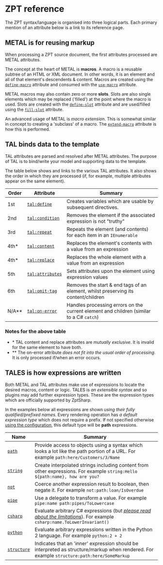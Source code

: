# ZPT reference

The ZPT syntax/language is organised into three logical parts.
Each primary mention of an attribute below is a link to its reference page.

## METAL is for reusing markup

When processing a ZPT source document, the first attributes processed are METAL attributes.

The concept at the heart of METAL is **macros**. A macro is a reusable subtree of an HTML or XML document. In other words, it is an element and all of that element's descendents & content. Macros are created using the [`define-macro`] attribute and consumed with the [`use-macro`] attribute.

METAL macros may also contain zero or more **slots**. Slots are also single elements which may be replaced ('filled') at the point where the macro is used. Slots are created with the [`define-slot`] attribute and are used/filled using the [`fill-slot`] attribute.

An advanced usage of METAL is *macro extension*. This is somewhat similar in concept to creating a 'subclass' of a macro. The [`extend-macro`] attribute is how this is performed.

[`define-macro`]: Metal/DefineMacro.md
[`use-macro`]: Metal/UseMacro.md
[`define-slot`]: Metal/DefineSlot.md
[`fill-slot`]: Metal/FillSlot.md
[`extend-macro`]: Metal/ExtendMacro.md

## TAL binds data to the template

TAL attributes are parsed and resolved after METAL attributes. The purpose of TAL is to bind/write your model and supporting data to the template.

The table below shows and links to the various TAL attributes.
It also shows the order in which they are processed (if, for example, multiple attributes appear on the same element).

| Order | Attribute          | Summary                                                                                  |
| ----- | ---------          | -------                                                                                  |
| 1st   | [`tal:define`]     | Creates variables which are usable by subsequent directives.                             |
| 2nd   | [`tal:condition`]  | Removes the element if the associated expression is not "truthy"                         |
| 3rd   | [`tal:repeat`]     | Repeats the element (and contents) for each item in an `IEnumerable`                     |
| 4th*  | [`tal:content`]    | Replaces the element's contents with a value from an expression                          |
| 4th*  | [`tal:replace`]    | Replaces the whole element with a value from an expression                               |
| 5th   | [`tal:attributes`] | Sets attributes upon the element using expression values                                 |
| 6th   | [`tal:omit-tag`]   | Removes the start & end tags of an element, whilst preserving its content/children       |
| N/A** | [`tal:on-error`]   | Handles processing errors on the current element and children (similar to a C# `catch`)  |

[`tal:define`]: Tal/Define.md
[`tal:condition`]: Tal/Condition.md
[`tal:repeat`]: Tal/Repeat.md
[`tal:content`]: Tal/ContentAndReplace.md
[`tal:replace`]: Tal/ContentAndReplace.md
[`tal:attributes`]: Tal/Attributes.md
[`tal:omit-tag`]: Tal/OmitTag.md
[`tal:on-error`]: Tal/OnError.md

### Notes for the above table

* \* TAL content and replace attributes are *mutually exclusive*. It is invalid for the same element to have both.
* ** The on-error attribute *does not fit into the usual order of processing*. It is only processed if/when an error occurs.

## TALES is how expressions are written

Both METAL and TAL attributes make use of expressions to locate the desired macros, content or logic.
TALES is *an extensible syntax* and so plugins may add further expression types. These are the expression types which are officially supported by ZptSharp.

In the examples below all expressions are shown *using their fully qualified/prefixed names*.  Every rendering operation has *a default expression type* which does not require a prefix.  If not specified otherwise [using the configuration], this default type will be **path** expressions.

| Name          | Summary                                                                                                                               |
| ----          | -------                                                                                                                               |
| [`path`]      | Provide access to objects using a syntax which looks a lot like the path portion of a URL.  For example `path:here/Customers/3/Name`  |
| [`string`]    | Create interpolated strings including content from other expressions.  For example `string:Hello ${path:name}, how are you?`          |
| [`not`]       | Coerce another expression result to boolean, then negate it.  For example `not:path:loan/IsOverdue`                                   |
| [`pipe`]      | Use a delegate to transform a value.  For example `pipe:name path:pipes/ToLowercase`                                                  |
| [`csharp`]    | Evaluate arbitrary C# expressions (but *[please read about the limitations]*).  For example `csharp:name.ToLowerInvariant()`          |
| [`python`]    | Evaluate arbitrary expressions written in the Python 2 language.  For example `python:2 + 2`                                          |
| [`structure`] | Indicates that an 'inner' expression should be interpreted as structure/markup when rendered.  For example `structure:path:here/SomeMarkup`                                          |

[using the configuration]: xref:ZptSharp.Config.RenderingConfig.DefaultExpressionType
[`path`]: Tales/PathExpressions.md
[`string`]: Tales/StringExpressions.md
[`not`]: Tales/NotExpressions.md
[`pipe`]: Tales/PipeExpressions.md
[`csharp`]: Tales/CSharpExpressions.md
[please read about the limitations]: Tales/CSharpExpressionLimitations.md
[`python`]: Tales/PythonExpressions.md
[`structure`]: Tales/StructureExpressions.md